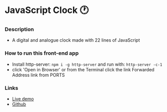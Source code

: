 # JavaScript Clock 🕐

### Description
- A digital and analogue clock made with 22 lines of JavaScript

### How to run this front-end app
- Install http-server: `npm i -g http-server` and run with: `http-server -c-1`
- click 'Open in Browser' or from the Terminal click the link Forwarded Address link from PORTS

### Links
- [Live demo](https://js-clock.rjlevy.repl.co/)
- [Github](https://github.com/rolandjlevy/js-clock)